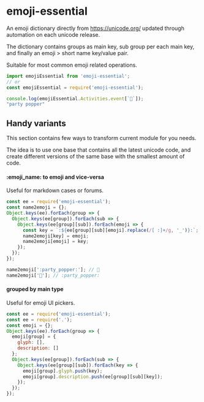 # emoji-essential

An emoji dictionary directly from https://unicode.org/ updated through automation on each unicode release.

The dictionary contains groups as main key, sub group per each main key, and finally an emoji > short name key/value pair.

Suitable for most common emoji related operations.

```js
import emojiEssential from 'emoji-essential';
// or
const emojiEssential = require('emoji-essential');

console.log(emojiEssential.Activities.event[`🎉`]);
"party popper"
```


## Handy variants

This section contains few ways to transform current module for you needs.

The idea is to use one base that contains all the latest unicode code, and create different versions of the same base with the smallest amount of code.


#### :emoji_name: to emoji and vice-versa

Useful for markdown cases or forums.

```js
const ee = require('emoji-essential');
const name2emoji = {};
Object.keys(ee).forEach(group => {
  Object.keys(ee[group]).forEach(sub => {
    Object.keys(ee[group][sub]).forEach(emoji => {
      const key = `:${ee[group][sub][emoji].replace(/[ :]+/g, '_')}:`;
      name2emoji[key] = emoji;
      name2emoji[emoji] = key;
    });
  });
});

name2emoji[':party_popper:']; // 🎉
name2emoji['🎉']; // :party_popper:
```

#### grouped by main type

Useful for emoji UI pickers.

```js
const ee = require('emoji-essential');
const ee = require('.');
const emoji = {};
Object.keys(ee).forEach(group => {
  emoji[group] = {
    glyph: [],
    description: []
  };
  Object.keys(ee[group]).forEach(sub => {
    Object.keys(ee[group][sub]).forEach(key => {
      emoji[group].glyph.push(key);
      emoji[group].description.push(ee[group][sub][key]);
    });
  });
});
```

